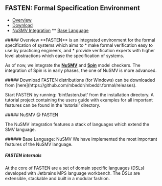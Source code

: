 ## FASTEN: Formal Specification Environment

* [Overview](#overview)  
* [Download](#download) 
* [NuSMV Integration](#nusmv_integration)
** [Base Language](#nusmv_base_language)


<a name="overview"/>
##### Overview
**FASTEN** is an integrated environment for the formal specification of systems which aims to
* make formal verification easy to use by practicing engineers, and 
* provide verification experts with higher level abstractions which ease the specification of systems.

As of now, we integrate the **[NuSMV](http://nusmv.fbk.eu)** and **[Spin](http://http://spinroot.com/)** model checkers. 
The integration of Spin is in early phases, the one of NuSMV is more advanced.

<a name="download"/>
##### Download
FASTEN distributions (for Windows) can be downloaded from [here](https://github.com/mbeddr/mbeddr.formal/releases).

Start FASTEN by running: 'bin\fasten.bat' from the installation directory. 
A tutorial project containing the users guide with examples for all important features can be found in the 'tutorial' directory.

<a name="nusmv_integration"/>
##### NuSMV @ FASTEN

The NuSMV integration features a stack of languages which extend the SMV language. 

<a name="nusmv_base_language"/>
###### Base Language: NuSMV
We have implemented the most important features of the NuSMV language. 




##### FASTEN internals
At the core of FASTEN are a set of domain specific languages (DSLs) developed with Jetbrains MPS language workbench.
The DSLs are extensible, stackable and built in a modular fashion. 